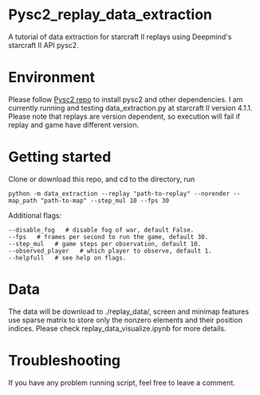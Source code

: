 # Pysc2_replay_data_extraction
A tutorial of data extraction for starcraft II replays using Deepmind's starcraft II API pysc2.

# Environment
Please follow [Pysc2 repo](https://github.com/deepmind/pysc2) to install pysc2 and other dependencies. I am currently running
and testing data_extraction.py at starcraft II version 4.1.1. Please note that replays are version dependent, so execution will 
fail if replay and game have different
version.

# Getting started
Clone or download this repo, and cd to the directory, run

```shell
python -m data_extraction --replay "path-to-replay" --norender --map_path "path-to-map" --step_mul 10 --fps 30
```
Additional flags:
```shell
--disable_fog   # disable fog of war, default False.
--fps   # frames per second to run the game, default 30.
--step_mul   # game steps per observation, default 10.
--observed_player   # which player to observe, default 1.
--helpfull   # see help on flags.
```

# Data
The data will be download to ./replay_data/, screen and minimap features use sparse matrix to store only the nonzero elements and their position indices. Please check replay_data_visualize.ipynb for more details.

# Troubleshooting
If you have any problem running script, feel free to leave a comment.
